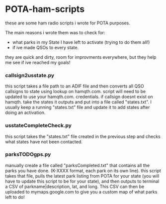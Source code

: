 # POTA-ham-scripts
these are some ham radio scripts i wrote for POTA purposes.

The main reasons i wrote them was to check for:
- what parks in my State I have left to activate (trying to do them all!)
- if ive made QSOs to every state.

they are quick and dirty, room for improvments everywhere, but they help me see if ive reached my goals!

### callsign2usstate.py
this script takes a file path to an ADIF file and then converts all QSO callsigns to state using lookup on hamqth.com. script will need to be updated to use your hamqth.com. credentials. if callsign doesnt exist on hamqth. take the states it outputs and put into a file called "states.txt". I usually keep a running "states.txt" file and update it to add states after doing an activation. 

### usstateCompleteCheck.py
this script takes the "states.txt" file created in the previous step and checks what states have not been contacted. 

### parksTODOgps.py
manually create a file called "parksCompleted.txt" that contains all the parks you have done. (K-XXXX format, each park on its own line). this script takes that file, pulls the latest park listing from POTA for your state (you will have to update this script to be for your state), and then outputs to terminal a CSV of parkname|description, lat, and long. This CSV can then be uploaded to mymaps.google.com to give you a custom map of what parks left to do!
